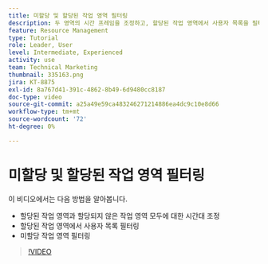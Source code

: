 ```yaml
---
title: 미할당 및 할당된 작업 영역 필터링
description: 두 영역의 시간 프레임을 조정하고, 할당된 작업 영역에서 사용자 목록을 필터링하고, 할당되지 않은 작업 영역을 필터링하는 방법을 알아봅니다.
feature: Resource Management
type: Tutorial
role: Leader, User
level: Intermediate, Experienced
activity: use
team: Technical Marketing
thumbnail: 335163.png
jira: KT-8875
exl-id: 8a767d41-391c-4862-8b49-6d9480cc8187
doc-type: video
source-git-commit: a25a49e59ca483246271214886ea4dc9c10e8d66
workflow-type: tm+mt
source-wordcount: '72'
ht-degree: 0%

---
```


# 미할당 및 할당된 작업 영역 필터링

이 비디오에서는 다음 방법을 알아봅니다.

* 할당된 작업 영역과 할당되지 않은 작업 영역 모두에 대한 시간대 조정
* 할당된 작업 영역에서 사용자 목록 필터링
* 미할당 작업 영역 필터링

>[!VIDEO](https://video.tv.adobe.com/v/335163/?quality=12&learn=on)
